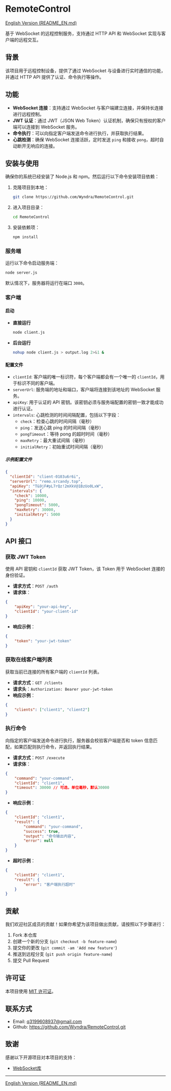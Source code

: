 # RemoteControl

[English Version (README_EN.md)](./README_EN.md)

基于 WebSocket 的远程控制服务，支持通过 HTTP API 和 WebSocket 实现与客户端的远程交互。

## 背景

该项目用于远程控制设备，提供了通过 WebSocket 与设备进行实时通信的功能，并通过 HTTP API 提供了认证、命令执行等操作。

## 功能

- **WebSocket 连接**：支持通过 WebSocket 与客户端建立连接，并保持长连接进行远程控制。
- **JWT 认证**：通过 JWT（JSON Web Token）认证机制，确保只有授权的客户端可以连接到 WebSocket 服务。
- **命令执行**：可以向指定客户端发送命令进行执行，并获取执行结果。
- **心跳检测**：确保 WebSocket 连接活跃，定时发送 `ping` 和接收 `pong`，超时自动断开无响应的连接。

## 安装与使用
确保你的系统已经安装了 Node.js 和 npm。然后运行以下命令安装项目依赖：

1. 克隆项目到本地：

   ```bash
   git clone https://github.com/Wyndra/RemoteControl.git
   ```

2. 进入项目目录：

   ```bash
   cd RemoteControl
   ```

3. 安装依赖项：

   ```bash
   npm install
   ```

### 服务端

运行以下命令启动服务端：

```bash
node server.js
```

默认情况下，服务器将运行在端口 `3080`。

### 客户端

#### 启动
- **直接运行**

  ```bash
  node client.js
  ```
- **后台运行**

  ```bash
  nohup node client.js > output.log 2>&1 &
  ```

#### 配置文件
- `clientId`: 客户端的唯一标识符，每个客户端都会有一个唯一的 `clientId`，用于标识不同的客户端。
- `serverUrl`: 服务端的地址和端口，客户端将连接到该地址的 WebSocket 服务。
- `apiKey`: 用于认证的 API 密钥。该密钥必须与服务端配置的密钥一致才能成功进行认证。
- `intervals`: 心跳检测的时间间隔配置，包括以下字段：
  - `check`：检查心跳的时间间隔（毫秒）
  - `ping`：发送心跳 ping 的时间间隔（毫秒）
  - `pongTimeout`：等待 pong 的超时时间（毫秒）
  - `maxRetry`：最大重试间隔（毫秒）
  - `initialRetry`：初始重试时间间隔（毫秒）

##### 示例配置文件
```json
{
  "clientId": "client-0103u6r6i",
  "serverUrl": "remo.srcandy.top",
  "apiKey": "T&9jF#pL7rQz!2mXkV@1BzUo0LxW",
  "intervals": {
    "check": 10000,
    "ping": 10000,
    "pongTimeout": 5000,
    "maxRetry": 30000,
    "initialRetry": 5000
  }
}
```

## API 接口

### 获取 JWT Token

使用 API 密钥和 `clientId` 获取 JWT Token，该 Token 用于 WebSocket 连接的身份验证。

- **请求方式**：`POST /auth`
- **请求体**：

```json
{
    "apiKey": "your-api-key",
    "clientId": "your-client-id"
}
```

- **响应示例**：

```json
{
    "token": "your-jwt-token"
}
```

### 获取在线客户端列表

获取当前已连接的所有客户端的 `clientId` 列表。

- **请求方式**：`GET /clients`
- **请求头**：`Authorization: Bearer your-jwt-token`
- **响应示例**：

```json
{
    "clients": ["client1", "client2"]
}
```

### 执行命令

向指定的客户端发送命令进行执行，服务器会校验客户端是否和 token 信息匹配，如果匹配则执行命令，并返回执行结果。

- **请求方式**：`POST /execute`
- **请求体**：

```json
{
    "command": "your-command",
    "clientId": "client1",
    "timeout": 30000 // 可选，单位毫秒，默认30000
}
```

- **响应示例**：

```json
{
    "clientId": "client1",
    "result": {
        "command": "your-command",
        "success": true,
        "output": "命令输出内容",
        "error": null
    }
}
```

- **超时示例**：

```json
{
    "clientId": "client1",
    "result": {
        "error": "客户端执行超时"
    }
}
```

## 贡献

我们欢迎社区成员的贡献！如果你希望为该项目做出贡献，请按照以下步骤进行：

1. Fork 本仓库
2. 创建一个新的分支 (`git checkout -b feature-name`)
3. 提交你的更改 (`git commit -am 'Add new feature'`)
4. 推送到远程分支 (`git push origin feature-name`)
5. 提交 Pull Request

## 许可证

本项目使用 [MIT 许可证](LICENSE)。

## 联系方式

- Email: <q3199608937@gmail.com>
- Github: <https://github.com/Wyndra/RemoteControl.git>

## 致谢

感谢以下开源项目对本项目的支持：

- [WebSocket库](https://www.npmjs.com/package/ws)

---

[English Version (README_EN.md)](./README_EN.md)
